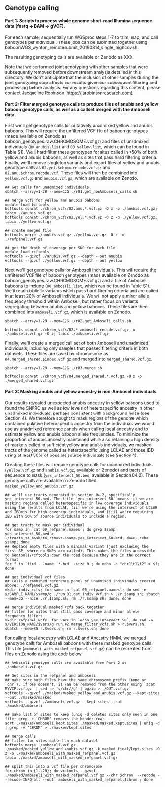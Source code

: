 ## Genotype calling

#### Part 1: Scripts to process whole genome short-read Illumina sequence data (fastq -> BAM -> gVCF).

For each sample, sequentially run WGSproc steps 1-7 to trim, map, and call genotypes per individual. These jobs can be submitted together using baboonWGS_wynton_remotesubmit_20190814_single_highcov.sh. 

The resulting genotyping calls are available on Zenodo as XXX. 

Note that we performed joint genotyping with other samples that were subsequently removed before downstream analysis detailed in this directory. We don’t anticipate that the inclusion of other samples during the joint genotyping step affects our results given our subsequent filtering and processing before analysis. For any questions regarding this content, please contact Jacqueline Robinson (https://jarobinsonresearch.com). 

#### Part 2: Filter merged genotype calls to produce files of anubis and yellow baboon genotype calls, as well as a callset merged with the Amboseli data. 

First we'll get genotype calls for putatively unadmixed yellow and anubis baboons. This will require the unfiltered VCF file of baboon genotypes (made available on Zenodo as baboon_genotypes.raw.CHROMOSOME.vcf.gz) and files of unadmixed individuals (`00_anubis.list` and `00_yellow.list`, which can be found in Table S1). We'll hard filter these genotypes for sites called in >50% of both yellow and anubis baboons, as well as sites that pass hard filtering criteria. Finally, we'll remove singleton variants and export files of yellow and anubis genotype calls as `02.yel.$chrom.recode.vcf.gz` and `02.anu.$chrom.recode.vcf`. These files will then be combined into `yellow.vcf.gz` and `anubis.vcf.gz`, which are available on Zenodo. 

```console
## Get calls for unadmixed individuals
sbatch --array=1-20 --mem=12G ./r01.get_nonAmboseli_calls.sh

## merge vcfs for yellow and anubis baboons
module load bcftools
bcftools concat ./chrom_vcfs/02.anu.*.vcf.gz -O z -o ./anubis.vcf.gz; tabix ./anubis.vcf.gz
bcftools concat ./chrom_vcfs/02.yel.*.vcf.gz -O z -o ./yellow.vcf.gz; tabix ./yellow.vcf.gz

## create merged file
bcftools merge ./anubis.vcf.gz ./yellow.vcf.gz -O z -o ./refpanel.vcf.gz

## get the depth of coverage per SNP for each file
module load vcftools
vcftools --gzvcf ./anubis.vcf.gz --depth --out anubis
vcftools --gzvcf ./yellow.vcf.gz --depth --out yellow
```

Next we'll get genotype calls for Amboseli individuals. This will require the unfiltered VCF file of baboon genotypes (made available on Zenodo as baboon_genotypes.raw.CHROMOSOME.vcf.gz) and a file of Amboseli baboons to include (`00_amboseli.list`, which can be found in Table S1). We'll retain biallelic variants which pass hard filtering criteria and are called in at least 20% of Amboseli individuals. We will not apply a minor allele frequency threshold within Amboseli, but rather focus on variants segregating between anubis and yellow baboons. These files are then combined into `amboseli.vcf.gz`, which is available on Zenodo. 

```console
sbatch --array=1-20 --mem=12G ./r02.get_Amboseli_calls.sh

bcftools concat ./chrom_vcfs/02.*.amboseli.recode.vcf.gz -o ./amboseli.vcf.gz -O z; tabix ./amboseli.vcf.gz
```

Finally, we'll create a merged call set of both Amboseli and unadmixed individuals, including only samples that passed filtering criteria in both datasets. These files are saved by chromosome as `04.merged_shared.$index.vcf.gz` and merged into `merged_shared.vcf.gz`. 

```console
sbatch --array=1-20 --mem=12G ./r03.merge.sh

bcftools concat ./chrom_vcfs/04.merged_shared.*.vcf.gz -O z -o ./merged_shared.vcf.gz
```

#### Part 3: Masking anubis and yellow ancestry in non-Amboseli individuals

Our results revealed unexpected anubis ancestry in yellow baboons used to found the SNPRC as well as low levels of heterospecific ancestry in other unadmixed individuals, perhaps consistent with background noise (see Section 4). We therefore sought to mask regions of the genome which contained putative heterospecific ancestry from the individuals we would use as unadmixed reference panels when calling local ancestry and to estimate yellow and anubis baboon allele frequencies. To minimize the proportion of anubis ancestry maintained while also retaining a high density of markers called in sufficient yellow and anubis individuals, we masked tracts of the genome called as heterospecific using LCLAE and those IBD using at least 50% of possible source individuals (see Section 4). 

Creating these files will require genotype calls for unadmixed individuals (`yellow.vcf.gz` and `anubis.vcf.gz`, available on Zenodo) and tracts of sequence to mask (`yes_intersect_50.bed`, available in Section 04.2). These genotype calls are available on Zenodo titled `masked_yellow_and_anubis.vcf.gz`. 

```console
## we'll use tracts generated in section 04.2, specifically yes_intersect_50.bed. The title `yes_intersect_50` means (i) we are masking regions called heterospecific in low coverage individuals using the results from LCLAE, (ii) we're using the intersect of LCLAE and IBDmix for high coverage individuals, and (iii) we're requiring IBD with 50% of source individuals to include a region. 

## get tracts to mask per individual
for samp in `cat 00_refpanel.names`; do grep $samp yes_intersect_50.bed > ./tracts_to_mask/to_remove.$samp.yes_intersect_50.bed; done; echo $samp; done 
## Replace empty files with a minimal variant (just excluding the first BP, where no SNPs are called). This makes the files accessible to bedtools/vcftools down the road because they are in the correct format
for f in `find . -name '*.bed' -size 0`; do echo -e "chr1\t1\t2" > $f; done 

## get individual vcf files 
## Calls a combined reference panel of unadmixed individuals created above: ./refpanel.vcf.gz
mkdir indiv_vcfs; for samp in `cat 00_refpanel.names`; do sed -e s/SAMPLE_NAME/$samp/g ./run.01.get_indiv_vcf.sh > ./r.$samp.sh; sbatch --mem=3G --nice ./r.$samp.sh; rm ./r.$samp.sh; done; done 

## merge individual masked vcfs back together
## filter for sites that still pass coverage and minor allele frequency filters
mkdir refpanel_vcfs; for vers in `echo yes_intersect_50`; do sed -e s/VERSION_NAME/$vers/g run.02.merge_filter_vcfs.sh > r.$vers.sh; sbatch --mem=8G r.$vers.sh; rm r.$vers.sh; done 
```

For calling local ancestry with LCLAE and Ancestry HMM, we merged genotype calls for Amboseli baboons with these masked genotype calls. This file (`amboseli_with_masked_refpanel.vcf.gz`) can be recreated from files on Zenodo using the code below. 

```console
## Amboseli genotype calls are available from Part 2 as ./amboseli.vcf.gz

## Get sites in the refpanel and amboseli 
## make sure both files have the same chromosome prefix (none or `chr`). If one doesn't, it can be removed from the other using `zcat MYVCF.vcf.gz  | sed -e 's/chr//g' | bgzip > ./OUT.vcf.gz`
vcftools --gzvcf ./masked/masked_yellow_and_anubis.vcf.gz --kept-sites --out ./masked/masked
vcftools --gzvcf ./amboseli.vcf.gz --kept-sites --out ./masked/amboseli

## make list of sites to keep (uniq -d deletes sites only seen in one file; grep -v 'CHROM' removes the header row)
sort ./masked/amboseli.kept.sites ./masked/masked.kept.sites | uniq -d | grep -v 'CHROM' > ./masked/kept.sites

## merge calls
## filter for sites called in each dataset 
bcftools merge ./amboseli.vcf.gz ./masked/masked_yellow_and_anubis.vcf.gz -R masked_final/kept.sites -O z -o ./masked/amboseli_with_masked_refpanel.vcf.gz 
tabix ./masked/amboseli_with_masked_refpanel.vcf.gz

## split this into a vcf file per chromosome
for chrom in {1..20}; do vcftools --gzvcf ./masked/amboseli_with_masked_refpanel.vcf.gz --chr $chrom  --recode --recode-INFO-all --out  amboseli_with_masked_refpanel.$chrom ; done
```
